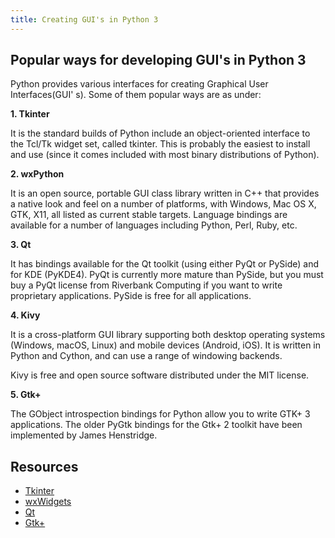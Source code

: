 ```yaml
---
title: Creating GUI's in Python 3
---
```


## Popular ways for developing GUI's in Python 3

Python provides various interfaces for creating Graphical User Interfaces(GUI' s). Some of them popular ways are as under:

**1. Tkinter**

It is the standard builds of Python include an object-oriented interface to the Tcl/Tk widget set, called tkinter. This is probably the easiest to install and use (since it comes included with most binary distributions of Python).

**2. wxPython**

It is an open source, portable GUI class library written in C++ that provides a native look and feel on a number of platforms, with Windows, Mac OS X, GTK, X11, all listed as current stable targets. Language bindings are available for a number of languages including Python, Perl, Ruby, etc.
 
**3. Qt**

It has bindings available for the Qt toolkit (using either PyQt or PySide) and for KDE (PyKDE4). PyQt is currently more mature than PySide, but you must buy a PyQt license from Riverbank Computing if you want to write proprietary applications. PySide is free for all applications.

**4. Kivy**

It is a cross-platform GUI library supporting both desktop operating systems (Windows, macOS, Linux) and mobile devices (Android, iOS). It is written in Python and Cython, and can use a range of windowing backends.

Kivy is free and open source software distributed under the MIT license.

**5. Gtk+**

The GObject introspection bindings for Python allow you to write GTK+ 3 applications.
The older PyGtk bindings for the Gtk+ 2 toolkit have been implemented by James Henstridge.

## Resources

 * [Tkinter](https://docs.python.org/3/library/tk.html)
 * [wxWidgets](https://www.wxwidgets.org)
 * [Qt]( https://www.qt.io/qt-for-python)
 * [Gtk+](http://www.pygtk.org)

 
